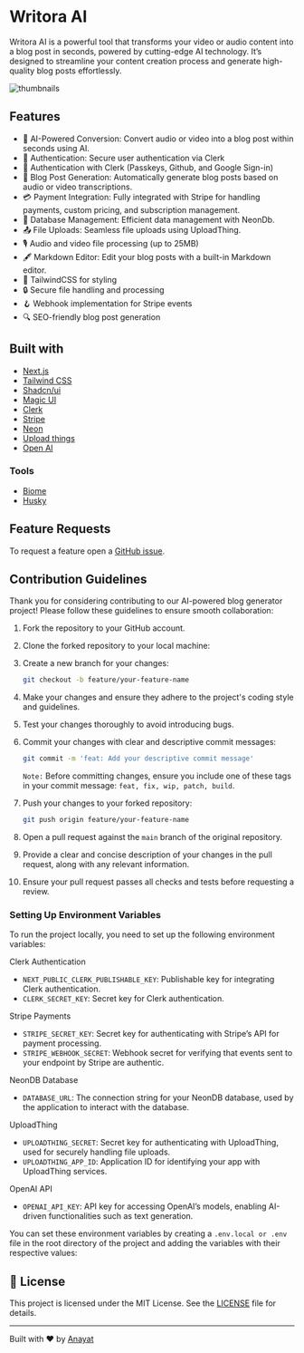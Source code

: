 # Writora AI
Writora AI is a powerful tool that transforms your video or audio content into a blog post in seconds, powered by cutting-edge AI technology. It’s designed to streamline your content creation process and generate high-quality blog posts effortlessly.

![thumbnails](https://github.com/user-attachments/assets/5b796811-502e-463e-adc0-b2fd494378f1)

## Features

- 🚀 AI-Powered Conversion: Convert audio or video into a blog post within seconds using AI.
- 🔐 Authentication: Secure user authentication via Clerk
- 🔐 Authentication with Clerk (Passkeys, Github, and Google Sign-in)
- 📝 Blog Post Generation: Automatically generate blog posts based on audio or video transcriptions.
- 💳 Payment Integration: Fully integrated with Stripe for handling payments, custom pricing, and subscription management.
- 💾 Database Management: Efficient data management with NeonDb.
- 📤 File Uploads: Seamless file uploads using UploadThing.
- 🎙️ Audio and video file processing (up to 25MB)
- 🖋️ Markdown Editor: Edit your blog posts with a built-in Markdown editor.
- 💅 TailwindCSS for styling
- 🔒 Secure file handling and processing
- 🪝 Webhook implementation for Stripe events
- 🔍 SEO-friendly blog post generation

## Built with

- [Next.js](https://nextjs.org/)
- [Tailwind CSS](https://tailwindcss.com/)
- [Shadcn/ui](https://ui.shadcn.com/)
- [Magic UI](https://magicui.design)
- [Clerk](https://clerk.com/)
- [Stripe](https://stripe.com/)
- [Neon](https://neon.tech/)
- [Upload things](https://uploadthing.com/)
- [Open AI](https://openai.com/)

### Tools
- [Biome](https://biomejs.dev/)
- [Husky](https://typicode.github.io/husky/)

## Feature Requests

To request a feature open a [GitHub issue](https://github.com/anayatkhan1/Writora-AI/issues).

 ## Contribution Guidelines

Thank you for considering contributing to our AI-powered blog generator project! Please follow these guidelines to ensure smooth collaboration:

1. Fork the repository to your GitHub account.
2. Clone the forked repository to your local machine:

3. Create a new branch for your changes:

    ```bash
    git checkout -b feature/your-feature-name
    ```

4. Make your changes and ensure they adhere to the project's coding style and guidelines.
5. Test your changes thoroughly to avoid introducing bugs.
6. Commit your changes with clear and descriptive commit messages:

    ```bash
    git commit -m 'feat: Add your descriptive commit message'
    ```
    ``Note:`` Before committing changes, ensure you include one of these tags in your commit message: ```feat, fix, wip, patch, build```.

7. Push your changes to your forked repository:

    ```bash
    git push origin feature/your-feature-name
    ```

8. Open a pull request against the `main` branch of the original repository.
9. Provide a clear and concise description of your changes in the pull request, along with any relevant information.
10. Ensure your pull request passes all checks and tests before requesting a review.

### Setting Up Environment Variables

To run the project locally, you need to set up the following environment variables:

Clerk Authentication
- ``NEXT_PUBLIC_CLERK_PUBLISHABLE_KEY``: Publishable key for integrating Clerk authentication.
- ``CLERK_SECRET_KEY``: Secret key for Clerk authentication.

Stripe Payments
- ``STRIPE_SECRET_KEY``: Secret key for authenticating with Stripe’s API for payment processing.
- ``STRIPE_WEBHOOK_SECRET``: Webhook secret for verifying that events sent to your endpoint by Stripe are authentic.

NeonDB Database
- ``DATABASE_URL``: The connection string for your NeonDB database, used by the application to interact with the database.

UploadThing
- ``UPLOADTHING_SECRET``: Secret key for authenticating with UploadThing, used for securely handling file uploads.
- ``UPLOADTHING_APP_ID``: Application ID for identifying your app with UploadThing services.

OpenAI API
- ``OPENAI_API_KEY``: API key for accessing OpenAI’s models, enabling AI-driven functionalities such as text generation.

You can set these environment variables by creating a `.env.local or .env` file in the root directory of the project and adding the variables with their respective values:

## 📜 License
This project is licensed under the MIT License. See the [LICENSE](https://github.com/anayatkhan1/Writora-AI/blob/main/LICENSE) file for details.

---

Built with ❤️ by [Anayat](https://anayat.xyz)
